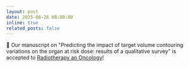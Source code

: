 ```yaml
---
layout: post
date: 2025-06-26 00:00:00
inline: true
related_posts: false
---
```


:scroll: Our manuscript on "Predicting the impact of target volume contouring variations on the organ at risk dose: results of a qualitative survey" is accepted to [Radiotherapy an Oncology](https://www.sciencedirect.com/science/article/pii/S0167814025045037)!